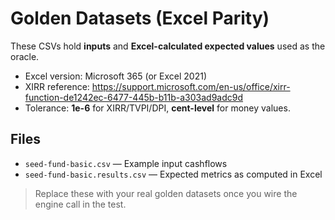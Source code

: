 # Golden Datasets (Excel Parity)

These CSVs hold **inputs** and **Excel-calculated expected values** used as the oracle.

- Excel version: Microsoft 365 (or Excel 2021)
- XIRR reference: https://support.microsoft.com/en-us/office/xirr-function-de1242ec-6477-445b-b11b-a303ad9adc9d
- Tolerance: **1e-6** for XIRR/TVPI/DPI, **cent-level** for money values.

## Files
- `seed-fund-basic.csv` — Example input cashflows
- `seed-fund-basic.results.csv` — Expected metrics as computed in Excel

> Replace these with your real golden datasets once you wire the engine call in the test.
